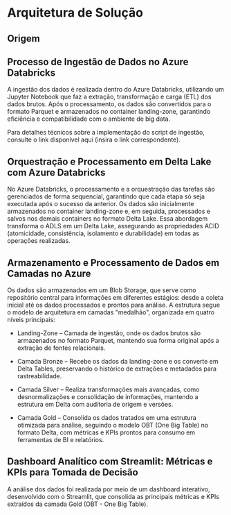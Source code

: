 # Arquitetura de Solução

## Origem

## Processo de Ingestão de Dados no Azure Databricks

A ingestão dos dados é realizada dentro do Azure Databricks, utilizando um Jupyter Notebook que faz a extração, transformação e carga (ETL) dos dados brutos. Após o processamento, os dados são convertidos para o formato Parquet e armazenados no container landing-zone, garantindo eficiência e compatibilidade com o ambiente de big data.

Para detalhes técnicos sobre a implementação do script de ingestão, consulte o link disponível aqui (insira o link correspondente).

## Orquestração e Processamento em Delta Lake com Azure Databricks

No Azure Databricks, o processamento e a orquestração das tarefas são gerenciados de forma sequencial, garantindo que cada etapa só seja executada após o sucesso da anterior. Os dados são inicialmente armazenados no container landing-zone e, em seguida, processados e salvos nos demais containers no formato Delta Lake. Essa abordagem transforma o ADLS em um Delta Lake, assegurando as propriedades ACID (atomicidade, consistência, isolamento e durabilidade) em todas as operações realizadas.


## Armazenamento e Processamento de Dados em Camadas no Azure 

Os dados são armazenados em um Blob Storage, que serve como repositório central para informações em diferentes estágios: desde a coleta inicial até os dados processados e prontos para análise. A estrutura segue o modelo de arquitetura em camadas "medalhão", organizada em quatro níveis principais:

- Landing-Zone – Camada de ingestão, onde os dados brutos são armazenados no formato Parquet, mantendo sua forma original após a extração de fontes relacionais.

- Camada Bronze – Recebe os dados da landing-zone e os converte em Delta Tables, preservando o histórico de extrações e metadados para rastreabilidade.

- Camada Silver – Realiza transformações mais avançadas, como desnormalizações e consolidação de informações, mantendo a estrutura em Delta com auditoria de origem e versões.

- Camada Gold – Consolida os dados tratados em uma estrutura otimizada para análise, seguindo o modelo OBT (One Big Table) no formato Delta, com métricas e KPIs prontos para consumo em ferramentas de BI e relatórios.

## Dashboard Analítico com Streamlit: Métricas e KPIs para Tomada de Decisão

A análise dos dados foi realizada por meio de um dashboard interativo, desenvolvido com o Streamlit, que consolida as principais métricas e KPIs extraídos da camada Gold (OBT - One Big Table).